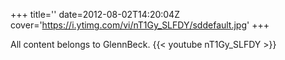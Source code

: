 +++
title=''
date=2012-08-02T14:20:04Z
cover='https://i.ytimg.com/vi/nT1Gy_SLFDY/sddefault.jpg'
+++

All content belongs to GlennBeck.
{{< youtube nT1Gy_SLFDY >}}
